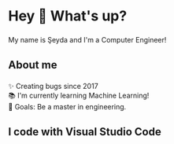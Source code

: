 <h1 align="left">Hey 👋 What's up?</h1>

###

<p align="left">My name is Şeyda and I'm a Computer Engineer!</p>

###

<h2 align="left">About me</h2>

###

<p align="left">✨ Creating bugs since 2017<br>📚 I'm currently learning Machine Learning!<br>🎯 Goals: Be a master in engineering.<br>

###

<h2 align="left">I code with Visual Studio Code</h2>

###

###
